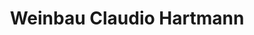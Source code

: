 ---
title: "Weinbau Claudio Hartmann"
url: /schinznach-dorf/weinbau-claudio-hartmann/
shop: Hofladen
---